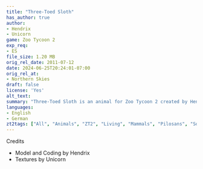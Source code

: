 ```yaml
---
title: "Three-Toed Sloth"
has_author: true
author: 
- Hendrix
- Unicorn
game: Zoo Tycoon 2
exp_req: 
- ES
file_size: 1.20 MB
orig_rel_date: 2011-07-12
date: 2024-06-25T20:24:01-07:00
orig_rel_at: 
- Northern Skies
draft: false
license: 'Yes'
alt_text: 
summary: "Three-Toed Sloth is an animal for Zoo Tycoon 2 created by Hendrix and Unicorn."
languages:
- English
- German
zt2tags: ["All", "Animals", "ZT2", "Living", "Mammals", "Pilosans", "South American"]
---
```



Credits


- Model and Coding by Hendrix
- Textures by Unicorn
